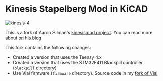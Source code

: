 # Kinesis Stapelberg Mod in KiCAD

![kinesis-4](https://user-images.githubusercontent.com/800930/185990424-a96519af-f886-4df4-ae59-8d9ac59fb093.jpg)

This is a fork of Aaron Silman's [kinesismod project](https://gitlab.com/Silman/kinesismod.git).  You can read more about [on his blog](https://silman.io/project/kinesis_mod/)

This fork contains the following changes:

* Created a version that uses the Teensy 4.x
* Created a version that uses the STM32F411 Blackpill controller (`blackpill` directory)
* Use Vial firmware (`firmware` directory).  Source code in my [fork of Vial](https://github.com/dcpedit/vial-qmk/tree/vial/keyboards/dcpedit/kint_bp)
